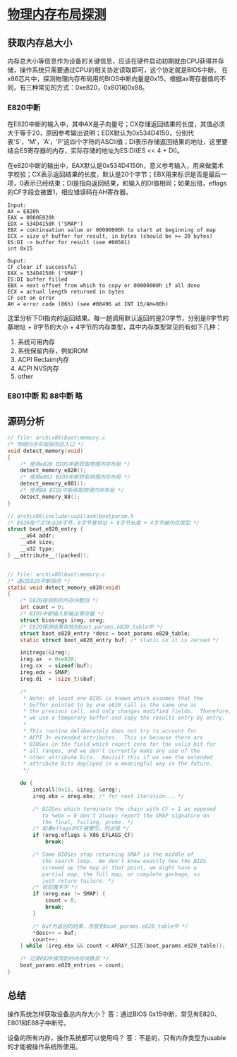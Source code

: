 # [物理内存布局探测](https://zhuanlan.zhihu.com/p/435020338)

## 获取内存总大小

内存总大小等信息作为设备的关键信息，应该在硬件启动初期就由CPU获得并存储，操作系统只需要通过CPU的相关协定读取即可，这个协定就是BIOS中断。 在x86芯片中，探测物理内存布局用的BIOS中断向量是0x15，根据ax寄存器值的不同，有三种常见的方式：0xe820，0x801和0x88。

### E820中断

在E820中断的输入中，其中AX是子向量号；CX存储返回结果的长度，其值必须大于等于20，原因参考输出说明；EDX默认为0x534D4150，分别代表'S'，'M'，'A'，'P'这四个字符的ASCII值；DI表示存储返回结果的地址，这里要结合ES寄存器的内存，实际存储的地址为ES:DI(ES << 4 + DI)。

在e820中断的输出中，EAX默认是0x534D4150h，意义参考输入，用来做魔术字校验；CX表示返回结果的长度，默认是20个字节；EBX用来标识是否是最后一项，0表示已经结束；DI是指向返回结果，和输入的DI值相同；如果出错，eflags的CF字段会被置1，相应错误码在AH寄存器。

```
Input:
AX = E820h
EAX = 0000E820h
EDX = 534D4150h ('SMAP')
EBX = continuation value or 00000000h to start at beginning of map
ECX = size of buffer for result, in bytes (should be >= 20 bytes)
ES:DI -> buffer for result (see #00581)
int 0x15

Ouput:
CF clear if successful
EAX = 534D4150h ('SMAP')
ES:DI buffer filled
EBX = next offset from which to copy or 00000000h if all done
ECX = actual length returned in bytes
CF set on error
AH = error code (86h) (see #00496 at INT 15/AH=80h)
```

这里分析下DI指向的返回结果。每一趟调用默认返回的是20字节，分别是8字节的基地址 + 8字节的大小 + 4字节的内存类型，其中内存类型常见的有如下几种：

1. 系统可用内存
2. 系统保留内存，例如ROM
3. ACPI Reclaim内存
4. ACPI NVS内存
5. other

### E801中断 和 88中断 略

## 源码分析

```c
// file: arch\x86\boot\memory.c
/* 物理内存布局探测总入口 */
void detect_memory(void)
{
    /* 使用e820 BIOS中断获取物理内存布局 */
    detect_memory_e820();
    /* 使用e801 BIOS中断获取物理内存布局 */
    detect_memory_e801();
    /* 使用88 BIOS中断获取物理内存布局 */
    detect_memory_88();
}
```

```c
// arch\x86\include\uapi\asm\bootparam.h
/* E820每个实体占20字节，8字节基地址 + 8字节长度 + 4字节被内存类型 */
struct boot_e820_entry {
    __u64 addr;
    __u64 size;
    __u32 type;
} __attribute__((packed));


// file: arch\x86\boot\memory.c
/* 通过E820中断探测 */
static void detect_memory_e820(void)
{
    /* E820探测到的内存块数目 */
    int count = 0;
    /* BIOS中断输入和输出寄存器 */
    struct biosregs ireg, oreg;
    /* E820探测结果存放到boot_params.e820_table中 */
    struct boot_e820_entry *desc = boot_params.e820_table;
    static struct boot_e820_entry buf; /* static so it is zeroed */

    initregs(&ireg);
    ireg.ax  = 0xe820;
    ireg.cx  = sizeof(buf);
    ireg.edx = SMAP;
    ireg.di  = (size_t)&buf;

    /*
     * Note: at least one BIOS is known which assumes that the
     * buffer pointed to by one e820 call is the same one as
     * the previous call, and only changes modified fields.  Therefore,
     * we use a temporary buffer and copy the results entry by entry.
     *
     * This routine deliberately does not try to account for
     * ACPI 3+ extended attributes.  This is because there are
     * BIOSes in the field which report zero for the valid bit for
     * all ranges, and we don't currently make any use of the
     * other attribute bits.  Revisit this if we see the extended
     * attribute bits deployed in a meaningful way in the future.
     */

    do {
        intcall(0x15, &ireg, &oreg);
        ireg.ebx = oreg.ebx; /* for next iteration... */

        /* BIOSes which terminate the chain with CF = 1 as opposed
           to %ebx = 0 don't always report the SMAP signature on
           the final, failing, probe. */
        /* 如果eflags的CF被置位，则出错 */
        if (oreg.eflags & X86_EFLAGS_CF)
            break;

        /* Some BIOSes stop returning SMAP in the middle of
           the search loop.  We don't know exactly how the BIOS
           screwed up the map at that point, we might have a
           partial map, the full map, or complete garbage, so
           just return failure. */
        /* 校验魔术字 */
        if (oreg.eax != SMAP) {
            count = 0;
            break;
        }

        /* buf为返回的结果，存放到boot_params.e820_table中 */
        *desc++ = buf;
        count++;
    } while (ireg.ebx && count < ARRAY_SIZE(boot_params.e820_table));

    /* 记录E820探测到的内存块数目 */
    boot_params.e820_entries = count;
}
```

## 总结

操作系统怎样获取设备总内存大小？
答：通过BIOS 0x15中断，常见有E820、E801和E88子中断号。

设备的所有内存，操作系统都可以使用吗？
答：不是的，只有内存类型为usable的才能被操作系统所使用。

